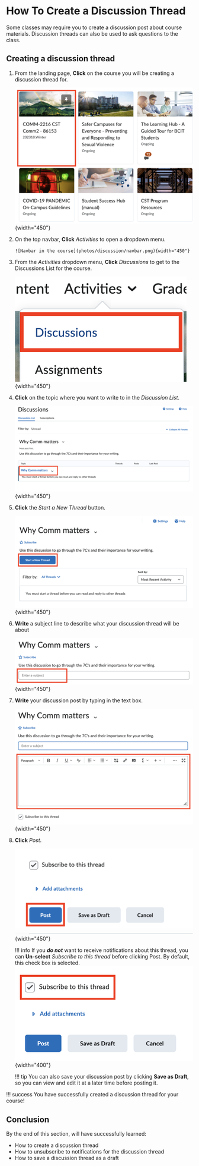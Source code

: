# How To Create a Discussion Thread

Some classes may require you to create a discussion post about course materials. Discussion threads can also be used to ask questions to the class.

## Creating a discussion thread

1. From the landing page, **Click** on the course you will be creating a discussion thread for.

    ![Selecting a course from the landing page](photos/discussion/course-select.png){width="450"}

2. On the top navbar, **Click** *Activities* to open a dropdown menu.
    
       ![Navbar in the course](photos/discussion/navbar.png){width="450"}

3. From the *Activities* dropdown menu, **Click** *Discussions* to get to the Discussions List for the course.
    
     ![Click Discussions in the Dropdown menu](photos/discussion/dropdown.png){width="450"}

4. **Click** on the topic where you want to write to in the *Discussion List*.

     ![Click the topic you want to write to in the Discussion list](photos/discussion/discussion-list.png){width="450"}

5. **Click** the *Start a New Thread* button.
 
     ![Click the topic you want to write to in the Discussion list](photos/discussion/start-new-thread.png){width="450"}

6. **Write** a subject line to describe what your discussion thread will be about
  
     ![Click the topic you want to write to in the Discussion list](photos/discussion/subject-line.png){width="450"}

7. **Write** your discussion post by typing in the text box.

     ![Click the topic you want to write to in the Discussion list](photos/discussion/write-post.png){width="450"}

8. **Click** *Post*.

     ![Blue Post button](photos/discussion/post.png){width="450"}

    !!! info
        If you ***do not*** want to receive notifications about this thread, you can **Un-select** *Subscribe to this thread* before clicking Post. By default, this check box is selected.  
        ![](photos/discussion/subscribe.png){width="400"}

    !!! tip
        You can also save your discussion post by clicking **Save as Draft**, so you can view and edit it at a later time before posting it.

!!! success
    You have successfully created a discussion thread for your course!

## Conclusion

By the end of this section, will have successfully learned:

* How to create a discussion thread
* How to unsubscribe to notifications for the discussion thread
* How to save a discussion thread as a draft
